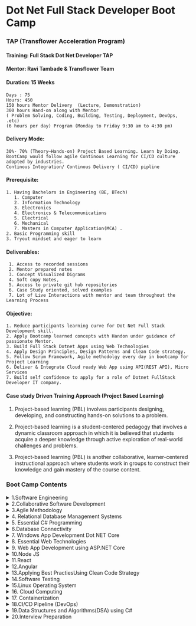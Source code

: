 # Dot Net Full Stack Developer Boot Camp 
### TAP (Transflower Acceleration Program)
#### Training: Full Stack Dot Net Developer TAP
#### Mentor: Ravi Tambade & Transflower Team
#### Duration: 15 Weeks 
    Days : 75
    Hours: 450
    150 hours Mentor Delivery  (Lecture, Demonstration)
    300 hours Hand-on along with Mentor 
    ( Problem Solving, Coding, Building, Testing, Deployment, DevOps, .etc)
    (6 hours per day) Program (Monday to Friday 9:30 am to 4:30 pm)

#### Delivery Mode: 
    30%- 70% (Theory—Hands-on) Project Based Learning. Learn by Doing. 
	BootCamp would follow agile Continous Learning for CI/CD culture adopted by industries.
    Continous Integration/ Continous Delivery ( CI/CD) pipline

#### Prerequisite: 
    1. Having Bachelors in Engineering (BE, BTech) 
       1. Computer
       2. Information Technology 
       3. Electronics
       4. Electronics & Telecommunications
       5. Electrical 
       6. Mechanical
       7. Masters in Computer Application(MCA) . 
    2. Basic Programming skill
    3. Tryout mindset and eager to learn
    
#### Deliverables: 
     1. Access to recorded sessions
     2. Mentor prepared notes 
     3. Concept Visualized Digrams
     4. Soft copy Notes, 
     5. Access to private git hub repositories
     6. Case Study oriented, solved examples
     7. Lot of Live Interactions with mentor and team throughout the Learning Process 

#### Objective: 
    1. Reduce participants learning curve for Dot Net Full Stack Development skill.
    2. Apply Bootcamp learned concepts with Handon under guidance of passionate Mentor.
    3. Build Full Stack Dotnet Apps using Web Technologies 
    4. Apply Design Principles, Design Patterns and Clean Code strategy.
    5. Follow Scrum Framework, Agile methodolgy every day in bootcamp for Project Learning 
    6. Deliver & Integrate Cloud ready Web App using API(REST API), Micro Services  
    7. Build self confidence to apply for a role of Dotnet FullStack Developer IT company.


#### Case study Driven Training Approach (Project Based Learning)

1. Project-based learning (PBL) involves participants designing, developing, and constructing hands-on solutions to a problem.
2. Project-based learning is a student-centered pedagogy that involves a dynamic classroom approach in which it is believed that students acquire a deeper knowledge through active exploration of real-world challenges and problems.

3. Project-based learning (PBL) is another collaborative, learner-centered instructional approach where students work in groups to construct their knowledge and gain mastery of the course content.


### Boot Camp Contents
<details>
<summary>1.Software Engineering</summary>
    <ul>
    <li>Software Development Life Cycle</li>
    <li>Software Requirements</li>
    <li>Software Requirements Specification</li>
    </ul>
</details>     
<details>
<summary>2.Collaborative Software Development</summary>  
       <ul>
        <li> Software Development Team</li>
        <li>Source Control Tools </li>
        <li>Git and GitHub</li>
        <li>Git Commands </li>
        <li>Git Workflow</li>
</details>
<details>
<summary>3.Agile Methodology</summary>
    <ul>
    <li>Agile Manifesto</li>
    <li>Scrum Framework</li>
    <li>CI/CD Pipeline</li>
    <li>DevOps Overview</li>
    <li>Selenium IDE </li>
    </ul>
</details>
<details>
<summary>4.	Relational Database Management Systems</summary>
    <ul>
        <li>RDBMS</li>
        <li>Database Design ER Diagrams, Data Flow Diagrams</li>
        <li>Data Definition Language Commands</li>
        <li>CRUD Operations against Tables</li>
        <li>SQL Queries</li>
        <li>Nested and Join Queries</li>
        <li>Transactions & ACID properties</li>
        <li>Stored Procedures & triggers </li>
        <li>Building backend for Project</li>
        <li>Operations management of Database Server</li>
        <li>NoSQL Databases</li>
        <li>Database as a Service</li>
    </ul>
</details>
<details>
<summary>5.	Essential C# Programming</summary>
    <ul>
        <li> DotNet Core App Development</li>
        <li>Dotnet Core Developer Enviornment </li>
        <li>Create, Build, Run Dotnet Solutions </li>
        <li>C# Types, Keyword, Coding Conventions </li>
        <li>Object Oriented Programming (OOPS)</li>
        <li>Interfaces, Delegate & Events </li>
        <li>Collection Framework</li>
        <li>File I/O, JSON Serialization</li>
        <li>Reflection, Garbage Collection</li>
    </ul>
</details> 

<details>
<summary>6.Database Connectivity</summary>
        <ul>
            <li>database connectivity using C#</li>
            <li>CRUD operations using mysql connector</li>
            <li>Connected, Disconnected Data Access Mode</li>
            <li>Invoking Stored Procedures</li>
            <li>Obect Relational Mapping(ORM) </li>
            <li>Entity Framework Core</li>
            <li>Data First & Code First Approach </li>
            <li>ORM Migrations</li>
            <li>Building Data Access Logic Layer </li>
        </ul>
</details> 
<details>
<summary>7.	Windows App Development Dot NET Core</summary>
    <ull>
        <li>Using dotnet core CLI for Windows Application Development </li>
        <li>Event Driven Architecture and Forms </li>
        <li> Using Menus, Controls in .net core windows applications</li>
        <li>Building Windows Apps </li>
    </ul>
</details> 
<details>
<summary>8.	Essential Web Technologies</summary>
    <ul>
        <li>Web Application Architecture</li>
        <li>Web Taxanomy & Topologies</li>
        <li>HTML and Web Pages</li>
        <li>HTML elements & Features</li>
        <li>Dynamic Web Pages and Javascript</li>
        <li>Document Object Model</li>
        <li>Using Cascaded Style Sheets (CSS)</li>
        <li>jQuery Selectors</li>
        <li>Ajax & External Data Access</li>
        <li>Responsive User Inteface Framework BootStrap/ Material</li>
        <li>Building Interactive Web Site</li>
    </ul>
</details> 
<details>
<summary>9.	Web App Development using ASP.NET Core</summary>
    <ul>
        <li>Web Application Development using ASP.NET CORE 7.0 </li>
        <li>Using .net CLI for Web Application Development </li>
        <li>Building Web App using Razor pages, layouts and C# </li>
        <li>Using ASP.NET MVC Framework </li>
        <li>ASP.NET Middleware</li>
        <li>Using Controllers, Actions & Views </li>
        <li>HTML helper functions</li>
        <li>State Management in ASP.NET Core </li>
        <li>Separation of Concernt, Dependency Injection</li>
        <li>Application Repository Pattern</li>
        <li>Applying Web Application Security</li>
        <li>Filters</li>
        <li>Membership and Roles  Management</li>
        <li>Javascript Web Token (JWT)</li>
        <li>Introduction to asp.net core Web API</li>
        <li>Handling HTTP Requests (CRUD) using Web API</li>
        <li>async , await, Task Parallel Library </li>
        <li>Invoking Web API cors, HTTPClient</li>
        <li>Secure REST API</li>
    </ul>
</details> 
<details>
<summary>10.Node JS</summary>
    <ul>
        <li>Rise of JavaScript as Full Stack Programming Language today</li>
        <li>Node js as V8 JavaScript Runtime Engine</li>
        <li>Building & Debugging Node JS with VS code</li>
        <li>Event Emitter, Callback Functions</li>
        <li>File IO, JSON Operations</li>
        <li>Building Web app using HTTP module </li>
        <li>Node Package Manager & Express JS</li>
        <li>Express Middleware & Router</li>
        <li>REST API using Express JS</li>
        <li>Using Tool Chain for Web Apps CI/CD pipeline</li>
        <li>Using MySQL , Mongo Db connectivity using Node JS</li>
        <li>Handling HTTP Requests (CRUD) using Web API</li>
        <li>async , await, Task Parallel Library </li>
        <li>Invoking Web API cors, HTTPClient</li>
        <li>Secure REST API</li>
    </ul>
</details> 
<details>
<summary>11.React</summary>
    <ul>
        <li>Simple React JS App</li>
        <li>React JS build Enviornment</li>
        <li>Component based Approach</li>
        <li>Props and State</li>
        <li>Nested Components</li>
        <li>React Forms</li>
        <li>React Routing (SPA)</li>
        <li>External Data Access (AXIOS, fetch)</li>
        <li>Data Application Architecture Redux</li>
        <li>React Testing</li>
    </ul>
</details>   
<details>
<summary>12.Angular</summary>
    <ul>
        <li>Angular CLI and Single Page Application</li>
        <li>Angular UI Architecture</li>
        <li> Components & Modules</li>
        <li>Directives & Pipes</li>
        <li>Angular Forms</li>
        <li>Extending Angular App</li>
        <li>Component Life Cycle</li>
        <li>Injectable Services</li>
        <li>Custom Directives and Pipes</li>
        <li>External REST API data access using HttpClient</li>
        <li>RxJS Operators</li>
        <li>Single Page Application using Routing</li>
        <li>Child Routes, Secure Routes, Lazy loading, PreLoading</li>
     </ul>
     </details>   
<details>
<summary>13.Applying Best PractiesUsing Clean Code Strategy</summary>
    <ul>
        <li>Crafting Software</li>
        <li>Importance of Framework, Design Patterns, Design Principles</li>
        <li>Following Design Principles</li>
        <li>Descovring Design Patterns</li>
        <li>Applying Design Patterns</li>
        <li>Micro Services Architecture </li>
        <li>Transforming existing Web App using MicroServices</li>
        <li>MicroServices API Gateway</li>
        <li>Communicating with Micro Services RabbitMQ, GRPC, Kafka,etc.</li>
        <li>Micro Services and Cloud Ready Apps</li>
        <li>Testable Micro services</li>
        <li></li>
     </ul>
  </details>   
<details>
<summary>14.Software Testing</summary>
     <ul>
        <li>Why Software Testing </li>
        <li> STLC vs SDLC</li>
        <li>V-Model </li>
        <li>Test Plan </li>
        <li>Writing Test Cases </li>
        <li>Setting up Testing Enviornment </li>
        <li> Test Execution</li>
        <li>Introduction to Test Automation </li>
        <li>Selenium IDE, Selenium Web Driver </li>
        <li>Using Unit Testing Frameworks </li>
        <li>Test Driven Development </li>
        <li> </li>
     </ul>
 </details>   
<details>
<summary>15.Linux Operating System</summary>
    <ul>
        <li>Installing Linux</li>
	    <li>Basic Linux Commands</li>
	    <li>Grep Commands , Pipes</li>
        <li>CMode</li>
        <li>Crone Job</li>
	    <li></li>
	    <li></li>
        <li></li>
    </ul>
 </details>   
<details>
<summary>16. Cloud Computing</summary>
    <ul>
        <li>Introduction to Cloud</li>
	    <li>Using Public Cloud (AWS, Azure, Google Cloud)</li>
	    <li>IT Solution Deployment to on premise, hosted environment</li>
        <li>Virtualization </li>
    </ul>
 </details>   
<details>
<summary>17. Containerization</summary>
    <ul>
        <li> Virtualization vs. Containerization</li>
        <li>Docker Engine & Docker Hub</li>
        <li> Docker Commands</li>
        <li>Dockerizing exiting Web Apps </li>
        <li>Conatiner Orchestration using Kubernetes </li>
        <li>Microservices with Kubernetes </li>
    </ul>
 </details>   
<details>
<summary>18.CI/CD Pipeline (DevOps)</summary>
    <ul>
        <li>Git Actions & Git Workflow</li>
        <li>Setting up CI/CD pipeline</li>
        <li>Jenkins</li>
        <li>Azure DevOps</li>
    </ul>
 </details>   
<details>
<summary>19.Data Structures and Algorithms(DSA) using C#</summary>
    <ul>
        <li></li>
        <li></li>
        <li></li>
        <li></li>
    </ul>
</details>
<details>
<summary>20.Interview Preparation</summary>

 </details>   